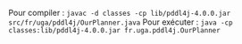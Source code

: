 Pour compiler : 
`javac -d classes -cp lib/pddl4j-4.0.0.jar src/fr/uga/pddl4j/OurPlanner.java`
Pour exécuter : 
`java -cp classes:lib/pddl4j-4.0.0.jar fr.uga.pddl4j.OurPlanner`